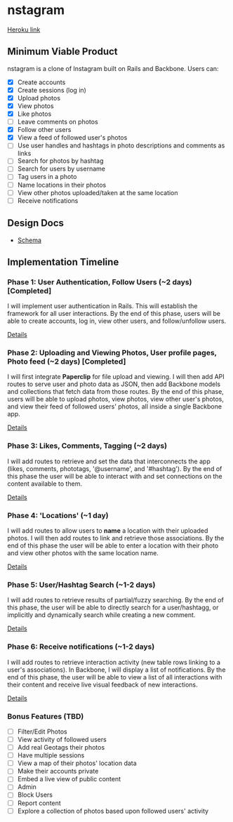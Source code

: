 # nstagram

[Heroku link][heroku]

[heroku]: http://nstagram.herokuapp.com/

## Minimum Viable Product
nstagram is a clone of Instagram built on Rails and Backbone. Users can:


- [x] Create accounts
- [x] Create sessions (log in)
- [x] Upload photos
- [x] View photos
- [x] Like photos
- [ ] Leave comments on photos
- [x] Follow other users
- [x] View a feed of followed user's photos
- [ ] Use user handles and hashtags in photo descriptions and comments as links
- [ ] Search for photos by hashtag
- [ ] Search for users by username
- [ ] Tag users in a photo
- [ ] Name locations in their photos
- [ ] View other photos uploaded/taken at the same location
- [ ] Receive notifications

## Design Docs
* [Schema][schema]

[schema]: ./docs/schema.md

## Implementation Timeline

### Phase 1: User Authentication, Follow Users (~2 days) [Completed]
I will implement user authentication in Rails. This will establish the framework for all user interactions. By the end of this phase, users will be able to create accounts, log in, view other users, and follow/unfollow users.

[Details][phase-one]

### Phase 2: Uploading and Viewing Photos, User profile pages, Photo feed (~2 days) [Completed]
I will first integrate **Paperclip** for file upload and viewing. I will then add API routes to serve user and photo data as JSON, then add Backbone models and collections that fetch data from those routes. By the end of this phase, users will be able to upload photos, view photos, view other user's photos, and view their feed of followed users' photos, all inside a single Backbone app.

[Details][phase-two]

### Phase 3: Likes, Comments, Tagging (~2 days)
I will add routes to retrieve and set the data that interconnects the app (likes, comments, phototags, '@username', and '#hashtag'). By the end of this phase the user will be able to interact with and set connections on the content available to them.

[Details][phase-three]

### Phase 4: 'Locations' (~1 day)
I will add routes to allow users to **name** a location with their uploaded photos. I will then add routes to link and retrieve those associations. By the end of this phase the user will be able to enter a location with their photo and view other photos with the same location name.

[Details][phase-four]

### Phase 5: User/Hashtag Search (~1-2 days)
I will add routes to retrieve results of partial/fuzzy searching. By the end of this phase, the user will be able to directly search for a user/hashtagg, or implicitly and dynamically search while creating a new comment.

[Details][phase-five]

### Phase 6: Receive notifications (~1-2 days)
I will add routes to retrieve interaction activity (new table rows linking to a user's associations). In Backbone, I will display a list of notifications. By the end of this phase, the user will be able to view a list of all interactions with their content and receive live visual feedback of new interactions.

[Details][phase-six]

### Bonus Features (TBD)
- [ ] Filter/Edit Photos
- [ ] View activity of followed users
- [ ] Add real Geotags their photos
- [ ] Have multiple sessions
- [ ] View a map of their photos' location data
- [ ] Make their accounts private
- [ ] Embed a live view of public content
- [ ] Admin
- [ ] Block Users
- [ ] Report content
- [ ] Explore a collection of photos based upon followed users' activity

[phase-one]: ./docs/phases/phase1.md
[phase-two]: ./docs/phases/phase2.md
[phase-three]: ./docs/phases/phase3.md
[phase-four]: ./docs/phases/phase4.md
[phase-five]: ./docs/phases/phase5.md
[phase-six]: ./docs/phases/phase6.md
